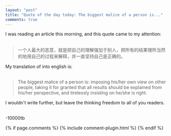 ```yaml
---
layout: "post"
title: "Quote of the day today: The biggest malice of a person is..."
comments: true
---
```


I was reading an article this morning, and this quote came to my attention:<br/>
<br/>

> 一个人最大的恶意，就是把自己的理解强加于别人，把所有的结果理所当然的地用自己的过程来解释，并一直坚持自己是正确的。

My translation of into english is:<br/>
<br/>

> The biggest malice of a person is: imposing his/her own view on other people, taking it for granted that all results should be explained from his/her perspective, and tirelessly insisting on he/she is right.

I wouldn't write further, but leave the thinking freedom to all of you readers. <br/>
<br/>

-10000tb


{% if page.comments %} 
{% include comment-plugin.html %}
{% endif %}
